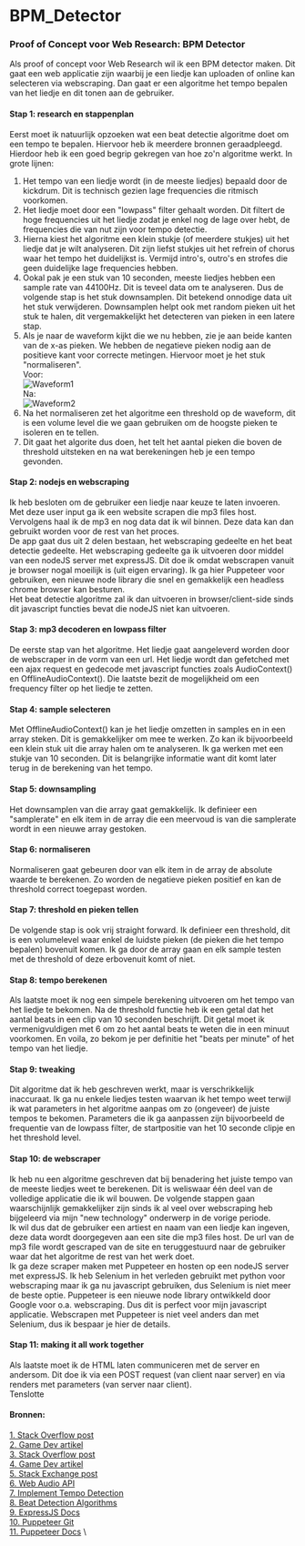 # BPM_Detector

### Proof of Concept voor Web Research: BPM Detector
Als proof of concept voor Web Research wil ik een BPM detector maken. Dit gaat een web applicatie zijn waarbij je een liedje kan uploaden of online kan selecteren via webscraping. Dan gaat er een algoritme het tempo bepalen van het liedje en dit tonen aan de gebruiker.

#### Stap 1: research en stappenplan
Eerst moet ik natuurlijk opzoeken wat een beat detectie algoritme doet om een tempo te bepalen. Hiervoor heb ik meerdere bronnen geraadpleegd. Hierdoor heb ik een goed begrip gekregen van hoe zo'n algoritme werkt. In grote lijnen:
1. Het tempo van een liedje wordt (in de meeste liedjes) bepaald door de kickdrum. Dit is technisch gezien lage frequencies die ritmisch voorkomen.
2. Het liedje moet door een "lowpass" filter gehaalt worden. Dit filtert de hoge frequencies uit het liedje zodat je enkel nog de lage over hebt, de frequencies die van nut zijn voor tempo detectie.
3. Hierna kiest het algoritme een klein stukje (of meerdere stukjes) uit het liedje dat je wilt analyseren. Dit zijn liefst stukjes uit het refrein of chorus waar het tempo het duidelijkst is. Vermijd intro's, outro's en strofes die geen duidelijke lage frequencies hebben.
4. Ookal pak je een stuk van 10 seconden, meeste liedjes hebben een sample rate van 44100Hz. Dit is teveel data om te analyseren. Dus de volgende stap is het stuk downsamplen. Dit betekend onnodige data uit het stuk verwijderen. Downsamplen helpt ook met random pieken uit het stuk te halen, dit vergemakkelijkt het detecteren van pieken in een latere stap.
5. Als je naar de waveform kijkt die we nu hebben, zie je aan beide kanten van de x-as pieken. We hebben de negatieve pieken nodig aan de positieve kant voor correcte metingen. Hiervoor moet je het stuk "normaliseren". \
Voor: \
![Waveform1](https://i.imgur.com/RYlCOD4.png) \
Na: \
![Waveform2](https://i.imgur.com/GUHNPSK.png)
6. Na het normaliseren zet het algoritme een threshold op de waveform, dit is een volume level die we gaan gebruiken om de hoogste pieken te isoleren en te tellen.
7. Dit gaat het algorite dus doen, het telt het aantal pieken die boven de threshold uitsteken en na wat berekeningen heb je een tempo gevonden.

#### Stap 2: nodejs en webscraping
Ik heb besloten om de gebruiker een liedje naar keuze te laten invoeren. Met deze user input ga ik een website scrapen die mp3 files host. Vervolgens haal ik de mp3 en nog data dat ik wil binnen. Deze data kan dan gebruikt worden voor de rest van het proces. \
De app gaat dus uit 2 delen bestaan, het webscraping gedeelte en het beat detectie gedeelte. Het webscraping gedeelte ga ik uitvoeren door middel van een nodeJS server met expressJS. Dit doe ik omdat webscrapen vanuit je browser nogal moeilijk is (uit eigen ervaring). Ik ga hier Puppeteer voor gebruiken, een nieuwe node library die snel en gemakkelijk een headless chrome browser kan besturen. \
Het beat detectie algoritme zal ik dan uitvoeren in browser/client-side sinds dit javascript functies bevat die nodeJS niet kan uitvoeren.

#### Stap 3: mp3 decoderen en lowpass filter
De eerste stap van het algoritme. Het liedje gaat aangeleverd worden door de webscraper in de vorm van een url. Het liedje wordt dan gefetched met een ajax request en gedecode met javascript functies zoals AudioContext() en OfflineAudioContext(). Die laatste bezit de mogelijkheid om een frequency filter op het liedje te zetten.

#### Stap 4: sample selecteren
Met OfflineAudioContext() kan je het liedje omzetten in samples en in een array steken. Dit is gemakkelijker om mee te werken. Zo kan ik bijvoorbeeld een klein stuk uit die array halen om te analyseren. Ik ga werken met een stukje van 10 seconden. Dit is belangrijke informatie want dit komt later terug in de berekening van het tempo.

#### Stap 5: downsampling
Het downsamplen van die array gaat gemakkelijk. Ik definieer een "samplerate" en elk item in de array die een meervoud is van die samplerate wordt in een nieuwe array gestoken.

#### Stap 6: normaliseren
Normaliseren gaat gebeuren door van elk item in de array de absolute waarde te berekenen. Zo worden de negatieve pieken positief en kan de threshold correct toegepast worden.

#### Stap 7: threshold en pieken tellen
De volgende stap is ook vrij straight forward. Ik definieer een threshold, dit is een volumelevel waar enkel de luidste pieken (de pieken die het tempo bepalen) bovenuit komen. Ik ga door de array gaan en elk sample testen met de threshold of deze erbovenuit komt of niet.

#### Stap 8: tempo berekenen
Als laatste moet ik nog een simpele berekening uitvoeren om het tempo van het liedje te bekomen. Na de threshold functie heb ik een getal dat het aantal beats in een clip van 10 seconden beschrijft. Dit getal moet ik vermenigvuldigen met 6 om zo het aantal beats te weten die in een minuut voorkomen. En voila, zo bekom je per definitie het "beats per minute" of het tempo van het liedje.

#### Stap 9: tweaking
Dit algoritme dat ik heb geschreven werkt, maar is verschrikkelijk inaccuraat. Ik ga nu enkele liedjes testen waarvan ik het tempo weet terwijl ik wat parameters in het algoritme aanpas om zo (ongeveer) de juiste tempos te bekomen. Parameters die ik ga aanpassen zijn bijvoorbeeld de frequentie van de lowpass filter, de startpositie van het 10 seconde clipje en het threshold level.

#### Stap 10: de webscraper
Ik heb nu een algoritme geschreven dat bij benadering het juiste tempo van de meeste liedjes weet te berekenen. Dit is weliswaar één deel van de volledige applicatie die ik wil bouwen. De volgende stappen gaan waarschijnlijk gemakkelijker zijn sinds ik al veel over webscraping heb bijgeleerd via mijn "new technology" onderwerp in de vorige periode. \
Ik wil dus dat de gebruiker een artiest en naam van een liedje kan ingeven, deze data wordt doorgegeven aan een site die mp3 files host. De url van de mp3 file wordt gescraped van de site en teruggestuurd naar de gebruiker waar dat het algoritme de rest van het werk doet.\
Ik ga deze scraper maken met Puppeteer en hosten op een nodeJS server met expressJS. Ik heb Selenium in het verleden gebruikt met python voor webscraping maar ik ga nu javascript gebruiken, dus Selenium is niet meer de beste optie. Puppeteer is een nieuwe node library ontwikkeld door Google voor o.a. webscraping. Dus dit is perfect voor mijn javascript applicatie. Webscrapen met Puppeteer is niet veel anders dan met Selenium, dus ik bespaar je hier de details.

#### Stap 11: making it all work together
Als laatste moet ik de HTML laten communiceren met de server en andersom. Dit doe ik via een POST request (van client naar server) en via renders met parameters (van server naar client). \
Tenslotte 



#### Bronnen:
[1. Stack Overflow post](https://en.wikipedia.org/wiki/Beat_detection) \
[2. Game Dev artikel](https://www.clear.rice.edu/elec301/Projects01/beat_sync/beatalgo.html) \
[3. Stack Overflow post](https://stackoverflow.com/questions/657073/how-to-detect-the-bpm-of-a-song-in-php) \
[4. Game Dev artikel](http://archive.gamedev.net/archive/reference/programming/features/beatdetection/index.html) \
[5. Stack Exchange post](https://sound.stackexchange.com/questions/27460/how-do-software-algorithms-to-calculate-bpm-usually-work) \
[6. Web Audio API](https://developer.mozilla.org/en-US/docs/Web/API/Web_Audio_API) \
[7. Implement Tempo Detection](https://askmacgyver.com/blog/tutorial/how-to-implement-tempo-detection-in-your-application) \
[8. Beat Detection Algorithms](http://mziccard.me/2015/05/28/beats-detection-algorithms-1/) \
[9. ExpressJS Docs](https://expressjs.com/) \
[10. Puppeteer Git](https://github.com/GoogleChrome/puppeteer) \
[11. Puppeteer Docs](https://github.com/GoogleChrome/puppeteer/blob/v1.11.0/docs/api.md) \
